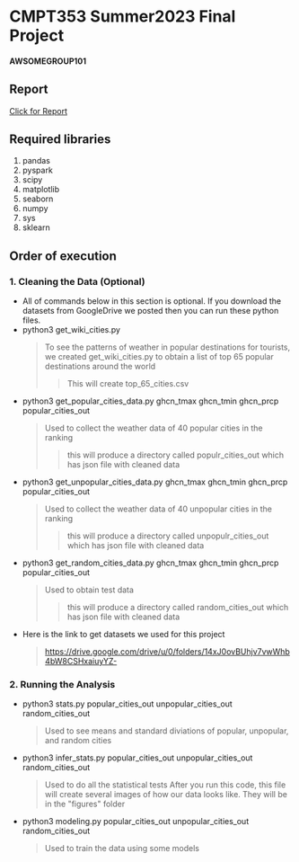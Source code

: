# CMPT353 Summer2023 Final Project

#### AWSOMEGROUP101

## Report
[Click for Report](https://github.com/dpurkays/weather-data-analysis/blob/master/Report.pdf)

## Required libraries

1. pandas
2. pyspark
3. scipy
4. matplotlib
5. seaborn
6. numpy
7. sys
8. sklearn

## Order of execution

### 1. Cleaning the Data (Optional)

- All of commands below in this section is optional. If you download the datasets from GoogleDrive we posted then you can run these python files.
- python3 get_wiki_cities.py
  > To see the patterns of weather in popular destinations for tourists, we created get_wiki_cities.py to obtain a list of top 65 popular destinations around the world
  >
  > > This will create top_65_cities.csv
- python3 get_popular_cities_data.py ghcn_tmax ghcn_tmin ghcn_prcp popular_cities_out
  > Used to collect the weather data of 40 popular cities in the ranking
  >
  > > this will produce a directory called populr_cities_out which has json file with cleaned data
- python3 get_unpopular_cities_data.py ghcn_tmax ghcn_tmin ghcn_prcp popular_cities_out
  > Used to collect the weather data of 40 unpopular cities in the ranking
  >
  > > this will produce a directory called unpopulr_cities_out which has json file with cleaned data
- python3 get_random_cities_data.py ghcn_tmax ghcn_tmin ghcn_prcp popular_cities_out
  > Used to obtain test data
  >
  > > this will produce a directory called random_cities_out which has json file with cleaned data
- Here is the link to get datasets we used for this project
  > https://drive.google.com/drive/u/0/folders/14xJ0ovBUhjv7vwWhb4bW8CSHxaiuyYZ-

### 2. Running the Analysis

- python3 stats.py popular_cities_out unpopular_cities_out random_cities_out
  > Used to see means and standard diviations of popular, unpopular, and random cities
- python3 infer_stats.py popular_cities_out unpopular_cities_out random_cities_out
  > Used to do all the statistical tests After you run this code, this file will create several images of how our data looks like. They will be in the "figures" folder
- python3 modeling.py popular_cities_out unpopular_cities_out random_cities_out
  > Used to train the data using some models
